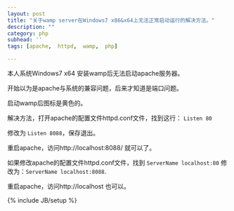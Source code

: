 ```yaml
---
layout: post
title: "关于wamp server在Windows7 x86&x64上无法正常启动运行的解决方法。"
description: ""
category: php
subhead: ''
tags: [apache,  httpd,  wamp,  php]

---
```


本人系统Windows7 x64 安装wamp后无法启动apache服务器。

开始以为是apache与系统的兼容问题，后来才知道是端口问题。

启动wamp后图标是黄色的。

解决方法，打开apache的配置文件httpd.conf文件，找到这行：
`Listen 80`

修改为 `Listen 8088`，保存退出。

重启apache，访问http://localhost:8088/ 就可以了。
 
如果修改apache的配置文件httpd.conf文件，找到
`ServerName localhost:80`
修改为：`ServerName localhost:8088`.

重启apache，访问http://localhost 也可以。


{% include JB/setup %}